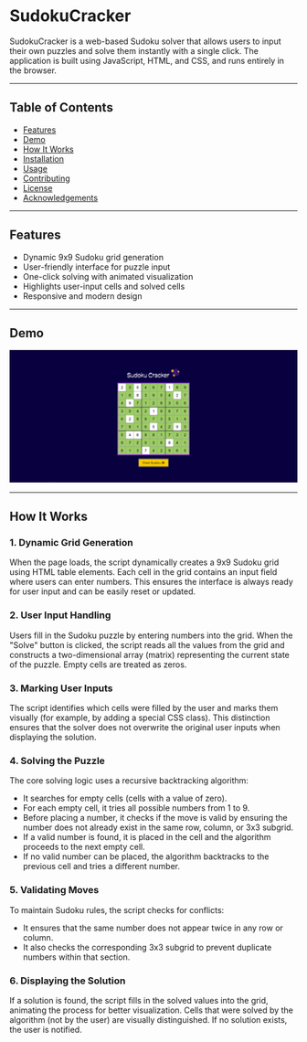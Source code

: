 # SudokuCracker

SudokuCracker is a web-based Sudoku solver that allows users to input their own puzzles and solve them instantly with a single click. The application is built using JavaScript, HTML, and CSS, and runs entirely in the browser.

---

## Table of Contents

- [Features](#features)
- [Demo](#demo)
- [How It Works](#how-it-works)
- [Installation](#installation)
- [Usage](#usage)
- [Contributing](#contributing)
- [License](#license)
- [Acknowledgements](#acknowledgements)

---

## Features

- Dynamic 9x9 Sudoku grid generation
- User-friendly interface for puzzle input
- One-click solving with animated visualization
- Highlights user-input cells and solved cells
- Responsive and modern design

---

## Demo

![Preview of SudokuCracker](preview.png)

---

## How It Works

### 1. Dynamic Grid Generation

When the page loads, the script dynamically creates a 9x9 Sudoku grid using HTML table elements. Each cell in the grid contains an input field where users can enter numbers. This ensures the interface is always ready for user input and can be easily reset or updated.

### 2. User Input Handling

Users fill in the Sudoku puzzle by entering numbers into the grid. When the "Solve" button is clicked, the script reads all the values from the grid and constructs a two-dimensional array (matrix) representing the current state of the puzzle. Empty cells are treated as zeros.

### 3. Marking User Inputs

The script identifies which cells were filled by the user and marks them visually (for example, by adding a special CSS class). This distinction ensures that the solver does not overwrite the original user inputs when displaying the solution.

### 4. Solving the Puzzle

The core solving logic uses a recursive backtracking algorithm:
- It searches for empty cells (cells with a value of zero).
- For each empty cell, it tries all possible numbers from 1 to 9.
- Before placing a number, it checks if the move is valid by ensuring the number does not already exist in the same row, column, or 3x3 subgrid.
- If a valid number is found, it is placed in the cell and the algorithm proceeds to the next empty cell.
- If no valid number can be placed, the algorithm backtracks to the previous cell and tries a different number.

### 5. Validating Moves

To maintain Sudoku rules, the script checks for conflicts:
- It ensures that the same number does not appear twice in any row or column.
- It also checks the corresponding 3x3 subgrid to prevent duplicate numbers within that section.

### 6. Displaying the Solution

If a solution is found, the script fills in the solved values into the grid, animating the process for better visualization. Cells that were solved by the algorithm (not by the user) are visually distinguished. If no solution exists, the user is notified.
